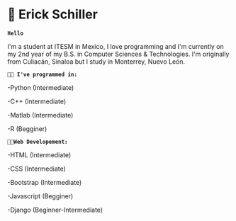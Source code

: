 # 🚴 Erick Schiller 

**`Hello`**

I'm a student at ITESM in Mexico, I love programming and I'm currently on my 2nd year of my B.S. in Computer Sciences & Technologies. I'm originally from Culiacán, Sinaloa but I study in Monterrey, Nuevo León.

**`👨‍💻 I've programmed in:`**


-Python (Intermediate)

-C++ (Intermediate)

-Matlab (Intermediate)

-R (Begginer)


**`🧑‍💻Web Developement:`**

-HTML (Intermediate)

-CSS (Intermediate)

-Bootstrap (Intermediate) 

-Javascript (Begginer)

-Django (Beginner-Intermediate)


<!--
**ErickSch/ErickSch** is a ✨ _special_ ✨ repository because its `README.md` (this file) appears on your GitHub profile.

Here are some ideas to get you started:

- 🔭 I’m currently working on ...
- 🌱 I’m currently learning ...
- 👯 I’m looking to collaborate on ...
- 🤔 I’m looking for help with ...
- 💬 Ask me about ...
- 📫 How to reach me: ...
- 😄 Pronouns: ...
- ⚡ Fun fact: ...
-->
